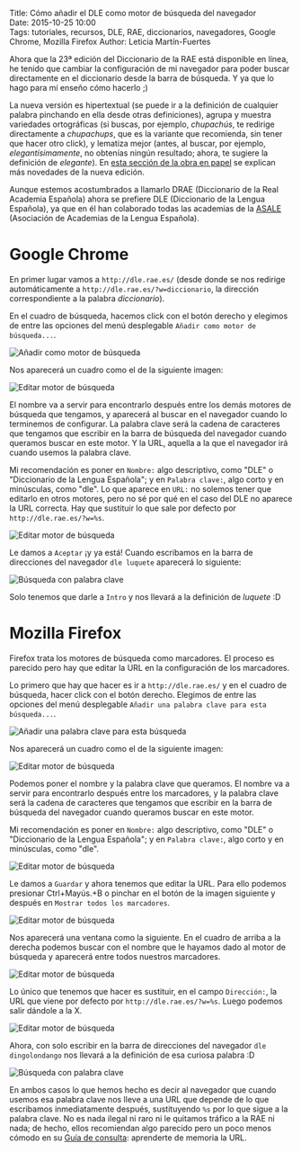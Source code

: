Title: Cómo añadir el DLE como motor de búsqueda del navegador  
Date: 2015-10-25 10:00  
Tags: tutoriales, recursos, DLE, RAE, diccionarios, navegadores, Google Chrome, Mozilla Firefox
Author: Leticia Martín-Fuertes

Ahora que la 23ª edición del Diccionario de la RAE está disponible en línea, he tenido que cambiar la configuración de mi navegador para poder buscar directamente en el diccionario desde la barra de búsqueda. Y ya que lo hago para mí enseño cómo hacerlo ;)

La nueva versión es hipertextual (se puede ir a la definición de cualquier palabra pinchando en ella desde otras definiciones), agrupa y muestra variedades ortográficas (si buscas, por ejemplo, _chupachús_, te redirige directamente a _chupachups_, que es la variante que recomienda, sin tener que hacer otro click), y lematiza mejor (antes, al buscar, por ejemplo, _elegantísimamente_, no obtenías ningún resultado; ahora, te sugiere la definición de _elegante_). En [esta sección de la obra en papel](http://www.rae.es/sites/default/files/La_vigesimotercera_edicion.pdf) se explican más novedades de la nueva edición.

Aunque estemos acostumbrados a llamarlo DRAE (Diccionario de la Real Academia Española) ahora se prefiere DLE (Diccionario de la Lengua Española), ya que en él han colaborado todas las academias de la [ASALE](http://www.asale.org/) (Asociación de Academias de la Lengua Española).

# Google Chrome

En primer lugar vamos a `http://dle.rae.es/` (desde donde se nos redirige automáticamente a `http://dle.rae.es/?w=diccionario`, la dirección correspondiente a la palabra _diccionario_). 

En el cuadro de búsqueda, hacemos click con el botón derecho y elegimos de entre las opciones del menú desplegable `Añadir como motor de búsqueda...`.

![Añadir como motor de búsqueda]({filename}/images/lw-030.jpg)

Nos aparecerá un cuadro como el de la siguiente imagen:

![Editar motor de búsqueda]({filename}/images/lw-031.jpg)

El nombre va a servir para encontrarlo después entre los demás motores de búsqueda que tengamos, y aparecerá al buscar en el navegador cuando lo terminemos de configurar. La palabra clave será la cadena de caracteres que tengamos que escribir en la barra de búsqueda del navegador cuando queramos buscar en este motor. Y la URL, aquella a la que el navegador irá cuando usemos la palabra clave.

Mi recomendación es poner en `Nombre:` algo descriptivo, como "DLE" o "Diccionario de la Lengua Española"; y en `Palabra clave:`, algo corto y en minúsculas, como "dle". Lo que aparece en `URL:` no solemos tener que editarlo en otros motores, pero no sé por qué en el caso del DLE no aparece la URL correcta. Hay que sustituir lo que sale por defecto por `http://dle.rae.es/?w=%s`.

![Editar motor de búsqueda]({filename}/images/lw-032.jpg)

Le damos a `Aceptar` ¡y ya está! Cuando escribamos en la barra de direcciones del navegador `dle luquete` aparecerá lo siguiente:

![Búsqueda con palabra clave]({filename}/images/lw-033.jpg)

Solo tenemos que darle a `Intro` y nos llevará a la definición de _luquete_ :D

# Mozilla Firefox

Firefox trata los motores de búsqueda como marcadores. El proceso es parecido pero hay que editar la URL en la configuración de los marcadores.

Lo primero que hay que hacer es ir a `http://dle.rae.es/`  y en el cuadro de búsqueda, hacer click con el botón derecho. Elegimos de entre las opciones del menú desplegable `Añadir una palabra clave para esta búsqueda...`.

![Añadir una palabra clave para esta búsqueda]({filename}/images/lw-034.jpg)

Nos aparecerá un cuadro como el de la siguiente imagen:

![Editar motor de búsqueda]({filename}/images/lw-035.jpg)

Podemos poner el nombre y la palabra clave que queramos. El nombre va a servir para encontrarlo después entre los marcadores, y la palabra clave será la cadena de caracteres que tengamos que escribir en la barra de búsqueda del navegador cuando queramos buscar en este motor.

Mi recomendación es poner en `Nombre:` algo descriptivo, como "DLE" o "Diccionario de la Lengua Española"; y en `Palabra clave:`, algo corto y en minúsculas, como "dle".

![Editar motor de búsqueda]({filename}/images/lw-036.jpg)

Le damos a `Guardar` y ahora tenemos que editar la URL. Para ello podemos presionar Ctrl+Mayús.+B o pinchar en el botón de la imagen siguiente y después en `Mostrar todos los marcadores`.

![Editar motor de búsqueda]({filename}/images/lw-037.jpg)

Nos aparecerá una ventana como la siguiente. En el cuadro de arriba a la derecha podemos buscar con el nombre que le hayamos dado al motor de búsqueda y aparecerá entre todos nuestros marcadores.

![Editar motor de búsqueda]({filename}/images/lw-038.jpg)

Lo único que tenemos que hacer es sustituir, en el campo `Dirección:`, la URL que viene por defecto por `http://dle.rae.es/?w=%s`. Luego podemos salir dándole a la X.

![Editar motor de búsqueda]({filename}/images/lw-039.jpg)

Ahora, con solo escribir en la barra de direcciones del navegador `dle dingolondango` nos llevará a la definición de esa curiosa palabra :D

![Búsqueda con palabra clave]({filename}/images/lw-040.jpg)






En ambos casos lo que hemos hecho es decir al navegador que cuando usemos esa palabra clave nos lleve a una URL que depende de lo que escribamos inmediatamente después, sustituyendo `%s` por lo que sigue a la palabra clave. No es nada ilegal ni raro ni le quitamos tráfico a la RAE ni nada; de hecho, ellos recomiendan algo parecido pero un poco menos cómodo en su [Guía de consulta](http://dle.rae.es/?t=ayuda.html#sec12&o=h): aprenderte de memoria la URL.




